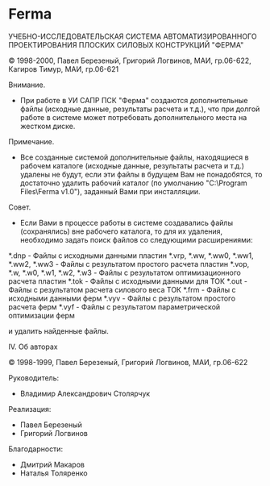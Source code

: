 # Ferma

УЧЕБНО-ИССЛЕДОВАТЕЛЬСКАЯ СИСТЕМА
АВТОМАТИЗИРОВАННОГО ПРОЕКТИРОВАНИЯ
ПЛОСКИХ СИЛОВЫХ КОНСТРУКЦИЙ
"ФЕРМА"

© 1998-2000, Павел Березеный, Григорий Логвинов, МАИ, гр.06-622, 
             Кагиров Тимур, МАИ, гр.06-621



Внимание.
 - При работе в УИ САПР ПСК "Ферма" создаются дополнительные файлы
(исходные данные, результаты расчета и т.д.), что при долгой работе
в системе может потребовать дополнительного места на жестком диске.

Примечание.
- Все созданные системой дополнительные файлы, находящиеся в рабочем
каталоге (исходные данные, результаты расчета и т.д.) удалены не будут, если
эти файлы в будущем Вам не понадобятся, то достаточно удалить рабочий
каталог (по умолчанию "C:\Program Files\Ferma v1.0"),
заданный Вами при инсталляции.

Совет.
- Если Вами в процессе работы в системе создавались файлы (сохранялись) вне
рабочего каталога, то для их удаления, необходимо задать поиск файлов со
следующими расширениями:

*.dnp - Файлы с исходными данными пластин
*.vrp, *.ww, *.ww0, *.ww1, *.ww2, *.ww3
      - Файлы с результатом простого расчета пластин
*.vop, *.w, *.w0, *.w1, *.w2, *.w3
      - Файлы с результатом оптимизационного расчета пластин
*.tok - Файлы с исходными данными для ТОК
*.out - Файлы с результатом расчета силового веса ТОК
*.frm - Файлы с исходными данными ферм
*.vyv - Файлы с результатом простого расчета ферм
*.vyf - Файлы с результатом параметрической оптимизации  ферм

и удалить найденные файлы.



IV.	Об авторах

© 1998-1999, Павел Березеный, Григорий Логвинов, МАИ, гр.06-622

Руководитель:
- Владимир Александрович Столярчук

Реализация:
- Павел Березеный
- Григорий Логвинов

Благодарности:
- Дмитрий Макаров
- Наталья Толяренко
